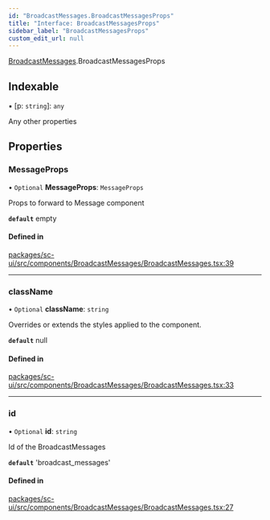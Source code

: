 ```yaml
---
id: "BroadcastMessages.BroadcastMessagesProps"
title: "Interface: BroadcastMessagesProps"
sidebar_label: "BroadcastMessagesProps"
custom_edit_url: null
---
```


[BroadcastMessages](../modules/BroadcastMessages).BroadcastMessagesProps

## Indexable

▪ [p: `string`]: `any`

Any other properties

## Properties

### MessageProps

• `Optional` **MessageProps**: `MessageProps`

Props to forward to Message component

**`default`** empty

#### Defined in

[packages/sc-ui/src/components/BroadcastMessages/BroadcastMessages.tsx:39](https://github.com/selfcommunity/community-ui/blob/7897031/packages/sc-ui/src/components/BroadcastMessages/BroadcastMessages.tsx#L39)

___

### className

• `Optional` **className**: `string`

Overrides or extends the styles applied to the component.

**`default`** null

#### Defined in

[packages/sc-ui/src/components/BroadcastMessages/BroadcastMessages.tsx:33](https://github.com/selfcommunity/community-ui/blob/7897031/packages/sc-ui/src/components/BroadcastMessages/BroadcastMessages.tsx#L33)

___

### id

• `Optional` **id**: `string`

Id of the BroadcastMessages

**`default`** 'broadcast_messages'

#### Defined in

[packages/sc-ui/src/components/BroadcastMessages/BroadcastMessages.tsx:27](https://github.com/selfcommunity/community-ui/blob/7897031/packages/sc-ui/src/components/BroadcastMessages/BroadcastMessages.tsx#L27)
